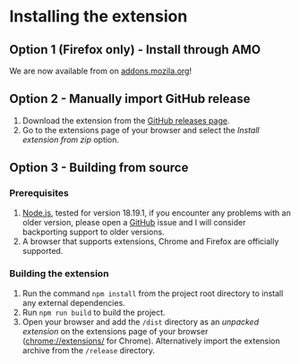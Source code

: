 # Installing the extension
## Option 1 (Firefox only) - Install through AMO
We are now available from on [addons.mozila.org](https://addons.mozilla.org/en-US/firefox/addon/pop-filter/)!

## Option 2 - Manually import GitHub release
1. Download the extension from the [GitHub releases page](https://github.com/newo-2001/pop-filter/releases).
2. Go to the extensions page of your browser and select the *Install extension from zip* option.

## Option 3 - Building from source
### Prerequisites
1. [Node.js](https://nodejs.org/en), tested for version 18.19.1, if you encounter any problems with an older version, please open a [GitHub](https://github.com/newo-2001/pop-filter) issue and I will consider backporting support to older versions.
2. A browser that supports extensions, Chrome and Firefox are officially supported.

### Building the extension
1. Run the command `npm install` from the project root directory to install any external dependencies.
2. Run `npm run build` to build the project.
3. Open your browser and add the `/dist` directory as an *unpacked extension* on the extensions page of your browser ([chrome://extensions/](chrome://extensions/) for Chrome). Alternatively import the extension archive from the `/release` directory.
